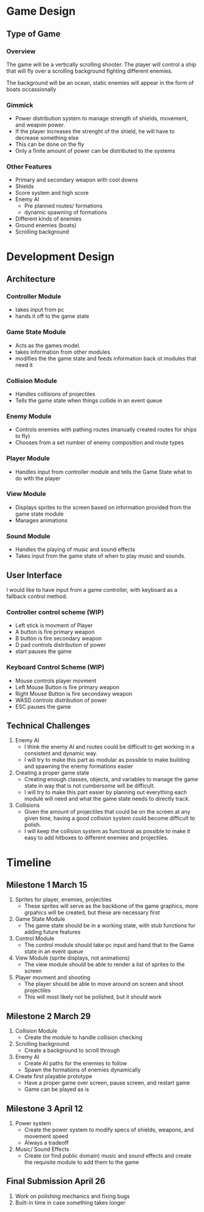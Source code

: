 # Game Design

## Type of Game

### Overview
The game will be a vertically scrolling shooter. The player will control a ship that will fly over a scrolling background fighting different enemies.

The background will be an ocean, static enemies will appear in the form of boats occassionally

### Gimmick
* Power distribution system to manage strength of shields, movement, and weapon power.
* If the player increases the strenght of the shield, he will have to decrease something else
* This can be done on the fly
* Only a finite amount of power can be distributed to the systems

### Other Features
* Primary and secondary weapon with cool downs
* Shields
* Score system and high score
* Enemy AI
    * Pre planned routes/ formations
    * dynamic spawning of formations
* Different kinds of enemies
* Ground enemies (boats)
* Scrolling background

# Development Design

## Architecture

### Controller Module
* takes input from pc
* hands it off to the game state

### Game State Module
* Acts as the games model.
* takes information from other modules
* modifies the the game state and feeds information back ot modules that need it

### Collision Module
* Handles collisions of projectiles
* Tells the game state when things collide in an event queue

### Enemy Module
* Controls enemies with pathing routes (manually created routes for ships to fly)
* Chooses from a set number of enemy composition and route types

### Player Module
* Handles input from controller module and tells the Game State what to do with the player

### View Module
* Displays sprites to the screen based on information provided from the game state module
* Manages animations

### Sound Module
* Handles the playing of music and sound effects
* Takes input from the game state of when to play music and sounds.

## User Interface
I would like to have input from a game controller, with keyboard as a fallback control method.
### Controller control scheme (WIP)
* Left stick is movment of Player
* A button is fire primary weapon
* B button is fire secondary weapon
* D pad controls distribution of power
* start pauses the game

### Keyboard Control Scheme (WIP)
* Mouse controls player movment
* Left Mouse Button is fire primary weapon
* Right Mouse Button is fire secondawy weapon
* WASD controls distribution of power
* ESC pauses the game

## Technical Challenges
1. Enemy AI
    * I think the enemy AI and routes could be difficult to get working in a consistent and dynamic way.
    * I will try to make this part as modular as possible to make building and spawning the enemy formations easier
2. Creating a proper game state
    * Creating enough classes, objects, and variables to manage the game state in way that is not cumbersome will be difficult.
    * I will try to make this part easier by planning out everything each module will need and what the game state needs to directly track.
3. Collisions
    * Given the amount of projectiles that could be on the screen at any given time, having a good collision system could become difficult to polish.
    * I will keep the collision system as functional as possible to make it easy to add hitboxes to different enemies and projectiles.

# Timeline

## Milestone 1 March 15
1. Sprites for player, enemies, projectiles
    * These sprites will serve as the backbone of the game graphics, more grpahics will be created, but these are necessary first
2. Game State Module
    * The game state should be in a working state, with stub functions for adding future features
3. Control Module
    * The control module should take pc input and hand that to the Game state in an event queue
4. View Module (sprite displays, not animations)
    * The view module should be able to render a list of sprites to the screen
5. Player movment and shooting
    * The player should be able to move around on screen and shoot projectiles
    * This will most likely not be polished, but it should work

## Milestone 2 March 29
1. Collision Module
    * Create the module to handle collision checking
2. Scrolling background
    * Create a background to scroll through
3. Enemy AI
    * Create AI paths for the enemies to follow
    * Spawn the formations of enemies dynamically
4. Create first playable prototype
    * Have a proper game over screen, pause screen, and restart game
    * Game can be played as is

## Milestone 3 April 12
1. Power system
    * Create the power system to modify specs of shields, weapons, and movement speed
    * Always a tradeoff
2. Music/ Sound Effects
    * Create (or find public domain) music and sound effects and create the requisite module to add them to the game

## Final Submission April 26
1. Work on polishing mechanics and fixing bugs
2. Built-in time in case something takes longer
